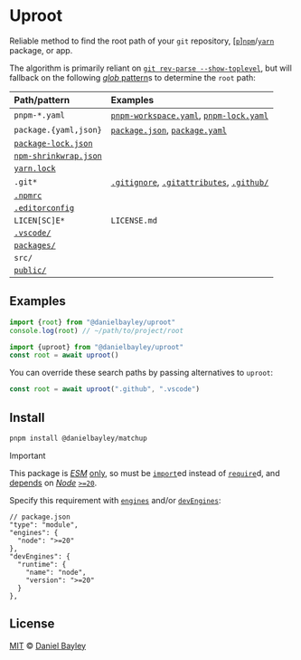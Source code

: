 Uproot
======
Reliable method to find the root path of your `git` repository,
\[[`p`][pnpm]\][`npm`]/[`yarn`] package, or app.

The algorithm is primarily reliant on [`git rev-parse --show-toplevel`][git],
but will fallback on the following [_glob_ pattern]s to determine the `root` path:

| Path/pattern            | Examples                                         |
|:------------------------|:-------------------------------------------------|
| `pnpm-*.yaml`           | [`pnpm-workspace.yaml`], [`pnpm-lock.yaml`]      |
| `package.{yaml,json}`   | [`package.json`], [`package.yaml`]               |
| [`package-lock.json`]   |                                                  |
| [`npm-shrinkwrap.json`] |                                                  |
| [`yarn.lock`]           |                                                  |
| `.git*`                 | [`.gitignore`], [`.gitattributes`], [`.github/`] |
| [`.npmrc`]              |                                                  |
| [`.editorconfig`]       |                                                  |
| `LICEN[SC]E*`           | `LICENSE.md`                                     |
| [`.vscode/`]            |                                                  |
| [`packages/`]           |                                                  |
| `src/`                  |                                                  |
| [`public/`]             |                                                  |

## Examples
~~~ js
import {root} from "@danielbayley/uproot"
console.log(root) // ~/path/to/project/root
~~~
~~~ js
import {uproot} from "@danielbayley/uproot"
const root = await uproot()
~~~

You can override these search paths by passing alternatives to `uproot`:
~~~ js
const root = await uproot(".github", ".vscode")
~~~

## Install
~~~ sh
pnpm install @danielbayley/matchup
~~~
> [!IMPORTANT]
> This package is _[ESM]_ [only], so must be [`import`]ed instead of [`require`]d,
> and [depends] on _[Node]_ [`>=`][][`20`].

Specify this requirement with [`engines`] and/or [`devEngines`]:
~~~ jsonc
// package.json
"type": "module",
"engines": {
  "node": ">=20"
},
"devEngines": {
  "runtime": {
    "name": "node",
    "version": ">=20"
  }
},
~~~

License
-------
[MIT] © [Daniel Bayley]

[MIT]:                    LICENSE.md
[Daniel Bayley]:          https://github.com/danielbayley

[node]:                   https://nodejs.org
[ESM]:                    https://developer.mozilla.org/docs/Web/JavaScript/Guide/Modules
[only]:                   https://gist.github.com/sindresorhus/a39789f98801d908bbc7ff3ecc99d99c
[`import`]:               https://developer.mozilla.org/docs/Web/JavaScript/Reference/Statements/import
[`require`]:              https://nodejs.org/api/modules.html#requireid
[depends]:                https://docs.npmjs.com/cli/v11/configuring-npm/package-json#engines
[`>=`]:                   https://docs.npmjs.com/cli/v6/using-npm/semver#ranges
[`20`]:                   https://github.com/nodejs/node/blob/main/doc/changelogs/CHANGELOG_V20.md
[`engines`]:              https://docs.npmjs.com/cli/v11/configuring-npm/package-json#engines
[`devEngines`]:           https://docs.npmjs.com/cli/v11/configuring-npm/package-json#devengines

[`npm`]:                  https://npmjs.com
[pnpm]:                   https://pnpm.io
[`yarn`]:                 https://yarnpkg.com

[git]:                    https://git-scm.com/docs/git-rev-parse#Documentation/git-rev-parse.txt---show-toplevel
[_glob_ pattern]:         https://globster.xyz

[`pnpm-workspace.yaml`]:  https://pnpm.io/pnpm-workspace_yaml
[`package.yaml`]:         https://github.com/pnpm/pnpm/pull/1799
[`package.json`]:         https://docs.npmjs.com/cli/configuring-npm/package-json
[`pnpm-lock.yaml`]:       https://pnpm.io/git#lockfiles
[`package-lock.json`]:    https://docs.npmjs.com/cli/configuring-npm/package-lock-json
[`npm-shrinkwrap.json`]:  https://docs.npmjs.com/cli/configuring-npm/npm-shrinkwrap-json
[`yarn.lock`]:            https://classic.yarnpkg.com/docs/yarn-lock
[`.gitignore`]:           https://git-scm.com/docs/gitignore#_description
[`.gitattributes`]:       https://git-scm.com/docs/gitattributes#_description
[`.npmrc`]:               https://pnpm.io/npmrc
[`.editorconfig`]:        https://editorconfig.org
[`.github/`]:             https://docs.github.com/actions/writing-workflows/workflow-syntax-for-github-actions#about-yaml-syntax-for-workflows
[`.vscode/`]:             https://code.visualstudio.com/docs/getstarted/settings#_workspace-settings
[`packages/`]:            https://pnpm.io/catalogs#the-catalog-protocol-catalog
[`public/`]:              https://create-react-app.dev/docs/using-the-public-folder
